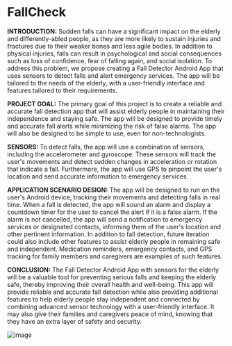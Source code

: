 # FallCheck
**INTRODUCTION:**
Sudden falls can have a significant impact on the elderly and differently-abled people, as they are more likely to sustain injuries and fractures due to their weaker bones and less agile bodies. In addition to physical injuries, falls can result in psychological and social consequences such as loss of confidence, fear of falling again, and social isolation. 
To address this problem, we propose creating a Fall Detector Android App that uses sensors to detect falls and alert emergency services. The app will be tailored to the needs of the elderly, with a user-friendly interface and features tailored to their requirements.

**PROJECT GOAL:**
The primary goal of this project is to create a reliable and accurate fall detection app that will assist elderly people in maintaining their independence and staying safe. The app will be designed to provide timely and accurate fall alerts while minimizing the risk of false alarms. The app will also be designed to be simple to use, even for non-technologists.

**SENSORS:**
To detect falls, the app will use a combination of sensors, including the accelerometer and gyroscope. These sensors will track the user's movements and detect sudden changes in acceleration or rotation that indicate a fall. Furthermore, the app will use GPS to pinpoint the user's location and send accurate information to emergency services.

**APPLICATION SCENARIO DESIGN:**
The app will be designed to run on the user's Android device, tracking their movements and detecting falls in real time. When a fall is detected, the app will sound an alarm and display a countdown timer for the user to cancel the alert if it is a false alarm. If the alarm is not cancelled, the app will send a notification to emergency services or designated contacts, informing them of the user's location and other pertinent information.
In addition to fall detection, future iteration could also include other features to assist elderly people in remaining safe and independent. Medication reminders, emergency contacts, and GPS tracking for family members and caregivers are examples of such features.

**CONCLUSION:**
The Fall Detector Android App with sensors for the elderly will be a valuable tool for preventing serious falls and keeping the elderly safe, thereby improving their overall health and well-being. This app will provide reliable and accurate fall detection while also providing additional features to help elderly people stay independent and connected by combining advanced sensor technology with a user-friendly interface. It may also give their families and caregivers peace of mind, knowing that they have an extra layer of safety and security.


![image](https://github.com/senaiswarya123/FallCheck/assets/129987473/b5bc8a66-18fa-4d89-91ba-d925e023aa53)

